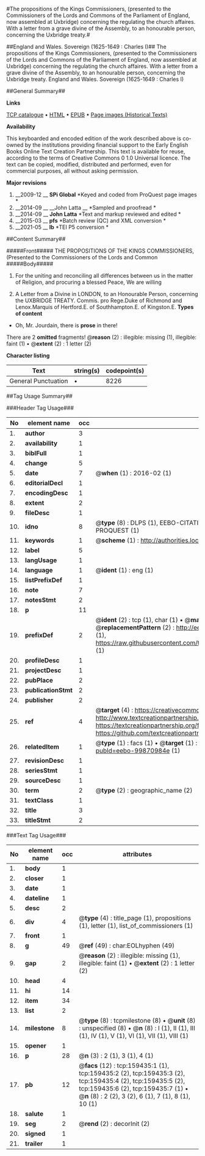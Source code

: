 #The propositions of the Kings Commissioners, (presented to the Commissioners of the Lords and Commons of the Parliament of England, now assembled at Uxbridge) concerning the regulating the church affaires. With a letter from a grave divine of the Assembly, to an honourable person, concerning the Uxbridge treaty.#

##England and Wales. Sovereign (1625-1649 : Charles I)##
The propositions of the Kings Commissioners, (presented to the Commissioners of the Lords and Commons of the Parliament of England, now assembled at Uxbridge) concerning the regulating the church affaires. With a letter from a grave divine of the Assembly, to an honourable person, concerning the Uxbridge treaty.
England and Wales. Sovereign (1625-1649 : Charles I)

##General Summary##

**Links**

[TCP catalogue](http://www.ota.ox.ac.uk/tcp/)  • 
[HTML](http://tei.it.ox.ac.uk/tcp/Texts-HTML/free/A91/A91112.html)  • 
[EPUB](http://tei.it.ox.ac.uk/tcp/Texts-EPUB/free/A91/A91112.epub) • 
[Page images (Historical Texts)](https://historicaltexts.jisc.ac.uk/eebo-99870984e)

**Availability**

This keyboarded and encoded edition of the work described above is co-owned by the
    institutions providing financial support to the Early English Books Online Text Creation
    Partnership. This text is available for reuse, according to the terms of  Creative Commons 0 1.0 Universal
    licence. The text can be copied, modified, distributed and performed, even for commercial
    purposes, all without asking permission.

**Major revisions**

1. __2009-12 __ __SPi Global__ *Keyed and coded from ProQuest page images *
1. __2014-09 __ __John Latta __ *Sampled and proofread *
1. __2014-09 __ __John Latta__ *Text and markup reviewed and edited *
1. __2015-03 __ __pfs__ *Batch review (QC) and XML conversion *
1. __2021-05 __ __lb__ *TEI P5 conversion *

##Content Summary##

#####Front#####
THE PROPOSITIONS OF THE KINGS COMMISSIONERS, (Presented to the Commissioners of the Lords and Common
#####Body#####

1. For the uniting and reconciling all differences between us in the matter of Religion, and procuring a blessed Peace, We are willing

1. A Letter from a Divine in LONDON, to an Honourable Person, concerning the UXBRIDGE TREATY.
Commis. pro Rege.Duke of Richmond and Lenox.Marquis of Hertford.E. of Southhampton.E. of Kingston.E.
**Types of content**

  * Oh, Mr. Jourdain, there is **prose** in there!

There are 2 **omitted** fragments! 
 @__reason__ (2) : illegible: missing (1), illegible: faint (1)  •  @__extent__ (2) : 1 letter (2)

**Character listing**


|Text|string(s)|codepoint(s)|
|---|---|---|
|General Punctuation|•|8226|

##Tag Usage Summary##

###Header Tag Usage###

|No|element name|occ|attributes|
|---|---|---|---|
|1.|__author__|3||
|2.|__availability__|1||
|3.|__biblFull__|1||
|4.|__change__|5||
|5.|__date__|7| @__when__ (1) : 2016-02 (1)|
|6.|__editorialDecl__|1||
|7.|__encodingDesc__|1||
|8.|__extent__|2||
|9.|__fileDesc__|1||
|10.|__idno__|8| @__type__ (8) : DLPS (1), EEBO-CITATION (1), VID (1), EEBO-PROQUEST (1), STC (3), PROQUEST (1)|
|11.|__keywords__|1| @__scheme__ (1) : http://authorities.loc.gov/ (1)|
|12.|__label__|5||
|13.|__langUsage__|1||
|14.|__language__|1| @__ident__ (1) : eng (1)|
|15.|__listPrefixDef__|1||
|16.|__note__|7||
|17.|__notesStmt__|2||
|18.|__p__|11||
|19.|__prefixDef__|2| @__ident__ (2) : tcp (1), char (1)  •  @__matchPattern__ (2) : ([0-9\-]+):([0-9IVX]+) (1), (.+) (1)  •  @__replacementPattern__ (2) : http://eebo.chadwyck.com/downloadtiff?vid=$1&page=$2 (1), https://raw.githubusercontent.com/textcreationpartnership/Texts/master/tcpchars.xml#$1 (1)|
|20.|__profileDesc__|1||
|21.|__projectDesc__|1||
|22.|__pubPlace__|2||
|23.|__publicationStmt__|2||
|24.|__publisher__|2||
|25.|__ref__|4| @__target__ (4) : https://creativecommons.org/publicdomain/zero/1.0/ (1), http://www.textcreationpartnership.org/docs/. (1), https://textcreationpartnership.org/faq/#faq05 (1), https://github.com/textcreationpartnership (1)|
|26.|__relatedItem__|1| @__type__ (1) : facs (1)  •  @__target__ (1) : https://data.historicaltexts.jisc.ac.uk/view?pubId=eebo-99870984e (1)|
|27.|__revisionDesc__|1||
|28.|__seriesStmt__|1||
|29.|__sourceDesc__|1||
|30.|__term__|2| @__type__ (2) : geographic_name (2)|
|31.|__textClass__|1||
|32.|__title__|3||
|33.|__titleStmt__|2||


###Text Tag Usage###

|No|element name|occ|attributes|
|---|---|---|---|
|1.|__body__|1||
|2.|__closer__|1||
|3.|__date__|1||
|4.|__dateline__|1||
|5.|__desc__|2||
|6.|__div__|4| @__type__ (4) : title_page (1), propositions (1), letter (1), list_of_commissioners (1)|
|7.|__front__|1||
|8.|__g__|49| @__ref__ (49) : char:EOLhyphen (49)|
|9.|__gap__|2| @__reason__ (2) : illegible: missing (1), illegible: faint (1)  •  @__extent__ (2) : 1 letter (2)|
|10.|__head__|4||
|11.|__hi__|14||
|12.|__item__|34||
|13.|__list__|2||
|14.|__milestone__|8| @__type__ (8) : tcpmilestone (8)  •  @__unit__ (8) : unspecified (8)  •  @__n__ (8) : I (1), II (1), III (1), IV (1), V (1), VI (1), VII (1), VIII (1)|
|15.|__opener__|1||
|16.|__p__|28| @__n__ (3) : 2 (1), 3 (1), 4 (1)|
|17.|__pb__|12| @__facs__ (12) : tcp:159435:1 (1), tcp:159435:2 (2), tcp:159435:3 (2), tcp:159435:4 (2), tcp:159435:5 (2), tcp:159435:6 (2), tcp:159435:7 (1)  •  @__n__ (8) : 2 (2), 3 (2), 6 (1), 7 (1), 8 (1), 10 (1)|
|18.|__salute__|1||
|19.|__seg__|2| @__rend__ (2) : decorInit (2)|
|20.|__signed__|1||
|21.|__trailer__|1||
